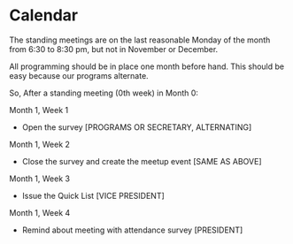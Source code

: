 # Calendar

The standing meetings are on the last reasonable Monday of the month from 6:30 to 8:30 pm, but not in November or December.

All programming should be in place one month before hand. This should be easy because our programs alternate.

So, After a standing meeting (0th week) in Month 0:

Month 1, Week 1
* Open the survey [PROGRAMS OR SECRETARY, ALTERNATING]

Month 1, Week 2
* Close the survey and create the meetup event [SAME AS ABOVE]

Month 1, Week 3
* Issue the Quick List [VICE PRESIDENT]

Month 1, Week 4
* Remind about meeting with attendance survey [PRESIDENT]